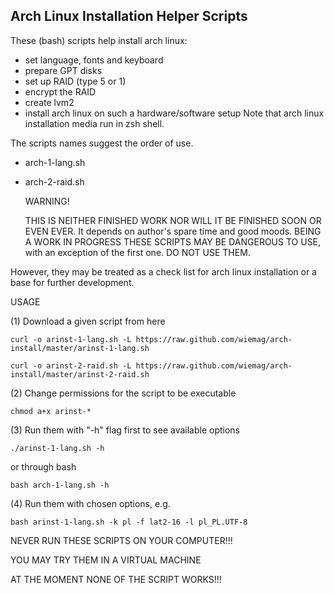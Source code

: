 Arch Linux Installation Helper Scripts
--------------------------------------


These (bash) scripts help install arch linux:
- set language, fonts and keyboard
- prepare GPT disks
- set up RAID (type 5 or 1)
- encrypt the RAID
- create lvm2 
- install arch linux on such a hardware/software setup
Note that arch linux installation media run in zsh shell.

The scripts names suggest the order of use.

- arch-1-lang.sh
- arch-2-raid.sh

	WARNING!

	THIS IS NEITHER FINISHED WORK NOR WILL IT BE FINISHED SOON OR EVEN EVER. It depends on author's spare time and good moods. BEING A WORK IN PROGRESS THESE SCRIPTS MAY BE DANGEROUS TO USE, with an exception of the first one. DO NOT USE THEM.

However, they may be treated as a check list for arch linux installation or a base for further development.


USAGE

(1) Download a given script from here

	curl -o arinst-1-lang.sh -L https://raw.github.com/wiemag/arch-install/master/arinst-1-lang.sh

	curl -o arinst-2-raid.sh -L https://raw.github.com/wiemag/arch-install/master/arinst-2-raid.sh

(2) Change permissions for the script to be executable

	chmod a+x arinst-*

(3) Run them with "-h" flag first to see available options

	./arinst-1-lang.sh -h

or through bash

	bash arch-1-lang.sh -h

(4) Run them with chosen options, e.g.

	bash arinst-1-lang.sh -k pl -f lat2-16 -l pl_PL.UTF-8

NEVER RUN THESE SCRIPTS ON YOUR COMPUTER!!!

YOU MAY TRY THEM IN A VIRTUAL MACHINE

AT THE MOMENT NONE OF THE SCRIPT WORKS!!!

